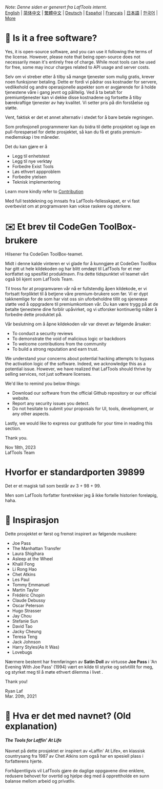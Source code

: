 <i>Note: Denne siden er generert fra LafTools internt.</i> <br/> [English](/docs/en_US/FAQ.md)  |  [简体中文](/docs/zh_CN/FAQ.md)  |  [繁體中文](/docs/zh_HK/FAQ.md)  |  [Deutsch](/docs/de/FAQ.md)  |  [Español](/docs/es/FAQ.md)  |  [Français](/docs/fr/FAQ.md)  |  [日本語](/docs/ja/FAQ.md)  |  [한국어](/docs/ko/FAQ.md) | [More](/docs/) <br/>

# 🙋 Is it a free software?

Yes, it is open-source software, and you can use it following the terms of the license. However, please note that being open-source does not necessarily mean it's entirely free of charge. While most tools can be used for free, some may incur charges related to API usage and server costs.

Selv om vi streber etter å tilby så mange tjenester som mulig gratis, krever noen funksjoner betaling. Dette er fordi vi pådrar oss kostnader for servere, vedlikehold og andre operasjonelle aspekter som er avgjørende for å holde tjenestene våre i gang jevnt og pålitelig. Ved å ta betalt for premiumtjenester kan vi dekke disse kostnadene og fortsette å tilby bærekraftige tjenester av høy kvalitet. Vi setter pris på din forståelse og støtte.

Vent, faktisk er det et annet alternativ i stedet for å bare betale regningen.

Som profesjonell programmerer kan du bidra til dette prosjektet og lage en pull-forespørsel for dette prosjektet, så kan du få et gratis premium-medlemskap i tre måneder.

Det du kan gjøre er å

- Legg til enhetstest
- Legg til nye verktøy
- Forbedre Exist Tools
- Løs ethvert appproblem
- Forbedre ytelsen
- Teknisk implementering

Learn more kindly refer to [Contribution](CONTRIBUTION.md)

Med full testdekning og innsats fra LafTools-fellesskapet, er vi fast overbevist om at programvaren kan vokse raskere og sterkere.

# ✉️ Et brev til CodeGen ToolBox-brukere

Hilsener fra CodeGen ToolBox-teamet.

Midt i denne kalde vinteren er vi glade for å kunngjøre at CodeGen ToolBox har gitt ut hele kildekoden og har blitt omdøpt til LafTools for et mer kortfattet og spesifikt produktnavn. Fra dette tidspunktet vil teamet vårt også bli kjent som LafTools Team.

Til tross for at programvaren vår nå er fullstendig åpen kildekode, er vi fortsatt forpliktet til å betjene våre premium-brukere som før. Vi er dypt takknemlige for de som har vist oss sin uforbeholdne tillit og sjenerøse støtte ved å oppgradere til premiumkontoen vår. Du kan være trygg på at de betalte tjenestene dine forblir upåvirket, og vi utforsker kontinuerlig måter å forbedre dette produktet på.

Vår beslutning om å åpne kildekoden vår var drevet av følgende årsaker:

- To conduct a security reviews
- To demonstrate the void of malicious logic or backdoors
- To welcome contributions from the community
- To build a strong reputation and earn trust.

We understand your concerns about potential hacking attempts to bypass the activation logic of the software. Indeed, we acknowledge this as a potential issue. However, we have realized that LafTools should thrive by selling services, not just software licenses.

We'd like to remind you below things:

- Download our software from the official Github repository or our official website.
- Report any security issues you detect.
- Do not hesitate to submit your proposals for UI, tools, development, or any other aspects.

Lastly, we would like to express our gratitude for your time in reading this section.

Thank you.

Nov 18th, 2023  
LafTools Team

# Hvorfor er standardporten 39899

Det er et magisk tall som består av 3 + 98 + 99.

Men som LafTools forfatter foretrekker jeg å ikke fortelle historien foreløpig, haha.

# 🎷 Inspirasjon

Dette prosjektet er først og fremst inspirert av følgende musikere:

- Joe Pass
- The Manhattan Transfer
- Laura Shigihara
- Asleep at the Wheel
- Khalil Fong
- Li Rong Hao
- Chet Atkins
- Les Paul
- Tommy Emmanuel
- Martin Taylor
- Frédéric Chopin
- Claude Debussy
- Oscar Peterson
- Hugo Strasser
- Jay Chou
- Stefanie Sun
- David Tao
- Jacky Cheung
- Teresa Teng
- Jack Johnson
- Harry Styles(As It Was)
- Lovebugs

Nærmere bestemt har fremføringen av **Satin Doll** av virtuose **Joe Pass** i 'An Evening With Joe Pass' (1994) vært en kilde til styrke og selvtillit for meg, og styrket meg til å møte ethvert dilemma i livet .

Thank you!

Ryan Laf  
Mar. 20th, 2021

# 🌱 Hva er det med navnet? (Old explanation)

#### _The Tools for Laffin' At Life_

Navnet på dette prosjektet er inspirert av «Laffin' At Life», en klassisk countrysang fra 1987 av Chet Atkins som også har en spesiell plass i forfatterens hjerte.

Forhåpentligvis vil LafTools gjøre de daglige oppgavene dine enklere, redusere behovet for overtid og hjelpe deg med å opprettholde en sunn balanse mellom arbeid og privatliv.
